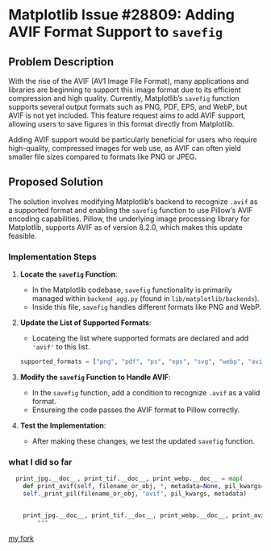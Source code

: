 
# Matplotlib Issue #28809: Adding AVIF Format Support to `savefig`

## Problem Description

With the rise of the AVIF (AV1 Image File Format), many applications and libraries are beginning to support this image format due to its efficient compression and high quality. Currently, Matplotlib’s `savefig` function supports several output formats such as PNG, PDF, EPS, and WebP, but AVIF is not yet included. This feature request aims to add AVIF support, allowing users to save figures in this format directly from Matplotlib.

Adding AVIF support would be particularly beneficial for users who require high-quality, compressed images for web use, as AVIF can often yield smaller file sizes compared to formats like PNG or JPEG.

## Proposed Solution

The solution involves modifying Matplotlib’s backend to recognize `.avif` as a supported format and enabling the `savefig` function to use Pillow’s AVIF encoding capabilities. Pillow, the underlying image processing library for Matplotlib, supports AVIF as of version 8.2.0, which makes this update feasible.

### Implementation Steps

1. **Locate the `savefig` Function**:
   - In the Matplotlib codebase, `savefig` functionality is primarily managed within `backend_agg.py` (found in `lib/matplotlib/backends`).
   - Inside this file, `savefig` handles different formats like PNG and WebP.

2. **Update the List of Supported Formats**:
   - Locateing the list where supported formats are declared and add `'avif'` to this list.

   ```python
   supported_formats = ["png", "pdf", "ps", "eps", "svg", "webp", "avif"]
   ```

3. **Modify the `savefig` Function to Handle AVIF**:
   - In the `savefig` function, add a condition to recognize `.avif` as a valid format.
   - Ensureing the code passes the AVIF format to Pillow correctly.

4. **Test the Implementation**:
   - After making these changes, we test the updated `savefig` function.
  

### what I did so far
```python
  print_jpg.__doc__, print_tif.__doc__, print_webp.__doc__ = map(
    def print_avif(self, filename_or_obj, *, metadata=None, pil_kwargs=None):
    self._print_pil(filename_or_obj, "avif", pil_kwargs, metadata)


    print_jpg.__doc__, print_tif.__doc__, print_webp.__doc__, print_avif.__doc__ = map(
        """
```

[my fork](https://github.com/matplotlib/matplotlib/compare/main...ahmed-esh:matplotlib:%2328809%2C-Adding-AVIF?expand=1)
